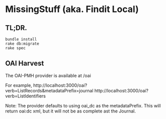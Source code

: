 # MissingStuff (aka. Findit Local)

## TL;DR.
```
bundle install
rake db:migrate
rake spec
```

## OAI Harvest

The OAI-PMH provider is available at /oai

For example,
http://localhost:3000/oai?verb=ListRecords&metadataPrefix=journal
http://localhost:3000/oai?verb=ListIdentifiers

Note: The provider defaults to using oai_dc as the metadataPrefix.  This will return oai:dc xml, but it will not be as complete ast the Journal.
